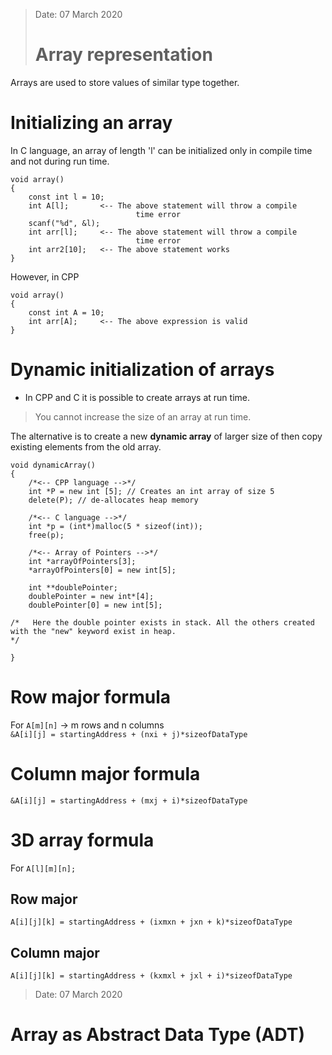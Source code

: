 > Date: 07 March 2020
> #  Array representation
Arrays are used to store values of similar type together.

# Initializing an array
In C language, an array of length 'l' can be initialized only in compile time and not during run time.

    void array()
    {
        const int l = 10;
        int A[l];       <-- The above statement will throw a compile 
                                time error
        scanf("%d", &l);
        int arr[l];     <-- The above statement will throw a compile 
                                time error
        int arr2[10];   <-- The above statement works
    }
  
However, in CPP
    
    void array()
    {
        const int A = 10;
        int arr[A];     <-- The above expression is valid
    }

# Dynamic initialization of arrays
*   In CPP and C it is possible to create arrays at run time.
>   You cannot increase the size of an array at run time.

The alternative is to create a new **dynamic array** of larger size of then copy existing elements from the old array.

    void dynamicArray()
    {
        /*<-- CPP language -->*/
        int *P = new int [5]; // Creates an int array of size 5
        delete(P); // de-allocates heap memory

        /*<-- C language -->*/
        int *p = (int*)malloc(5 * sizeof(int));
        free(p);           

        /*<-- Array of Pointers -->*/
        int *arrayOfPointers[3];
        *arrayOfPointers[0] = new int[5];

        int **doublePointer;
        doublePointer = new int*[4];
        doublePointer[0] = new int[5];

    /*   Here the double pointer exists in stack. All the others created with the "new" keyword exist in heap. 
    */

    }

#   Row major formula
  For `A[m][n]` -> m rows and n columns  
  `&A[i][j] = startingAddress + (nxi + j)*sizeofDataType`

#   Column major formula
  `&A[i][j] = startingAddress + (mxj + i)*sizeofDataType`

#  3D array formula
  For `A[l][m][n];`
  ## Row major        
  `A[i][j][k] = startingAddress + (ixmxn + jxn + k)*sizeofDataType`

  ## Column major
  `A[i][j][k] = startingAddress + (kxmxl + jxl + i)*sizeofDataType`

> Date: 07 March 2020
# Array as Abstract Data Type (ADT)